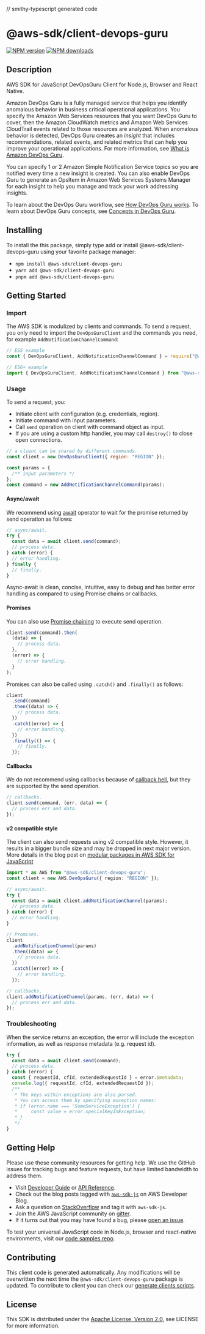 // smithy-typescript generated code

# @aws-sdk/client-devops-guru

[![NPM version](https://img.shields.io/npm/v/@aws-sdk/client-devops-guru/latest.svg)](https://www.npmjs.com/package/@aws-sdk/client-devops-guru)
[![NPM downloads](https://img.shields.io/npm/dm/@aws-sdk/client-devops-guru.svg)](https://www.npmjs.com/package/@aws-sdk/client-devops-guru)

## Description

AWS SDK for JavaScript DevOpsGuru Client for Node.js, Browser and React Native.

<p> Amazon DevOps Guru is a fully managed service that helps you identify anomalous behavior in
business critical operational applications. You specify the Amazon Web Services resources that you
want DevOps Guru to cover, then the Amazon CloudWatch metrics and Amazon Web Services CloudTrail events related to those
resources are analyzed. When anomalous behavior is detected, DevOps Guru creates an
<i>insight</i> that includes recommendations, related events, and
related metrics that can help you improve your operational applications. For more
information, see <a href="https://docs.aws.amazon.com/devops-guru/latest/userguide/welcome.html">What is Amazon DevOps Guru</a>. </p>

<p> You can specify 1 or 2 Amazon Simple Notification Service topics so you are notified every time a new insight
is created. You can also enable DevOps Guru to generate an OpsItem in Amazon Web Services Systems Manager for each
insight to help you manage and track your work addressing insights. </p>

<p> To learn about the DevOps Guru workflow, see <a href="https://docs.aws.amazon.com/devops-guru/latest/userguide/welcome.html#how-it-works">How DevOps Guru works</a>. To
learn about DevOps Guru concepts, see <a href="https://docs.aws.amazon.com/devops-guru/latest/userguide/concepts.html">Concepts in DevOps Guru</a>. </p>

## Installing

To install the this package, simply type add or install @aws-sdk/client-devops-guru
using your favorite package manager:

- `npm install @aws-sdk/client-devops-guru`
- `yarn add @aws-sdk/client-devops-guru`
- `pnpm add @aws-sdk/client-devops-guru`

## Getting Started

### Import

The AWS SDK is modulized by clients and commands.
To send a request, you only need to import the `DevOpsGuruClient` and
the commands you need, for example `AddNotificationChannelCommand`:

```js
// ES5 example
const { DevOpsGuruClient, AddNotificationChannelCommand } = require("@aws-sdk/client-devops-guru");
```

```ts
// ES6+ example
import { DevOpsGuruClient, AddNotificationChannelCommand } from "@aws-sdk/client-devops-guru";
```

### Usage

To send a request, you:

- Initiate client with configuration (e.g. credentials, region).
- Initiate command with input parameters.
- Call `send` operation on client with command object as input.
- If you are using a custom http handler, you may call `destroy()` to close open connections.

```js
// a client can be shared by different commands.
const client = new DevOpsGuruClient({ region: "REGION" });

const params = {
  /** input parameters */
};
const command = new AddNotificationChannelCommand(params);
```

#### Async/await

We recommend using [await](https://developer.mozilla.org/en-US/docs/Web/JavaScript/Reference/Operators/await)
operator to wait for the promise returned by send operation as follows:

```js
// async/await.
try {
  const data = await client.send(command);
  // process data.
} catch (error) {
  // error handling.
} finally {
  // finally.
}
```

Async-await is clean, concise, intuitive, easy to debug and has better error handling
as compared to using Promise chains or callbacks.

#### Promises

You can also use [Promise chaining](https://developer.mozilla.org/en-US/docs/Web/JavaScript/Guide/Using_promises#chaining)
to execute send operation.

```js
client.send(command).then(
  (data) => {
    // process data.
  },
  (error) => {
    // error handling.
  }
);
```

Promises can also be called using `.catch()` and `.finally()` as follows:

```js
client
  .send(command)
  .then((data) => {
    // process data.
  })
  .catch((error) => {
    // error handling.
  })
  .finally(() => {
    // finally.
  });
```

#### Callbacks

We do not recommend using callbacks because of [callback hell](http://callbackhell.com/),
but they are supported by the send operation.

```js
// callbacks.
client.send(command, (err, data) => {
  // process err and data.
});
```

#### v2 compatible style

The client can also send requests using v2 compatible style.
However, it results in a bigger bundle size and may be dropped in next major version. More details in the blog post
on [modular packages in AWS SDK for JavaScript](https://aws.amazon.com/blogs/developer/modular-packages-in-aws-sdk-for-javascript/)

```ts
import * as AWS from "@aws-sdk/client-devops-guru";
const client = new AWS.DevOpsGuru({ region: "REGION" });

// async/await.
try {
  const data = await client.addNotificationChannel(params);
  // process data.
} catch (error) {
  // error handling.
}

// Promises.
client
  .addNotificationChannel(params)
  .then((data) => {
    // process data.
  })
  .catch((error) => {
    // error handling.
  });

// callbacks.
client.addNotificationChannel(params, (err, data) => {
  // process err and data.
});
```

### Troubleshooting

When the service returns an exception, the error will include the exception information,
as well as response metadata (e.g. request id).

```js
try {
  const data = await client.send(command);
  // process data.
} catch (error) {
  const { requestId, cfId, extendedRequestId } = error.$metadata;
  console.log({ requestId, cfId, extendedRequestId });
  /**
   * The keys within exceptions are also parsed.
   * You can access them by specifying exception names:
   * if (error.name === 'SomeServiceException') {
   *     const value = error.specialKeyInException;
   * }
   */
}
```

## Getting Help

Please use these community resources for getting help.
We use the GitHub issues for tracking bugs and feature requests, but have limited bandwidth to address them.

- Visit [Developer Guide](https://docs.aws.amazon.com/sdk-for-javascript/v3/developer-guide/welcome.html)
  or [API Reference](https://docs.aws.amazon.com/AWSJavaScriptSDK/v3/latest/index.html).
- Check out the blog posts tagged with [`aws-sdk-js`](https://aws.amazon.com/blogs/developer/tag/aws-sdk-js/)
  on AWS Developer Blog.
- Ask a question on [StackOverflow](https://stackoverflow.com/questions/tagged/aws-sdk-js) and tag it with `aws-sdk-js`.
- Join the AWS JavaScript community on [gitter](https://gitter.im/aws/aws-sdk-js-v3).
- If it turns out that you may have found a bug, please [open an issue](https://github.com/aws/aws-sdk-js-v3/issues/new/choose).

To test your universal JavaScript code in Node.js, browser and react-native environments,
visit our [code samples repo](https://github.com/aws-samples/aws-sdk-js-tests).

## Contributing

This client code is generated automatically. Any modifications will be overwritten the next time the `@aws-sdk/client-devops-guru` package is updated.
To contribute to client you can check our [generate clients scripts](https://github.com/aws/aws-sdk-js-v3/tree/main/scripts/generate-clients).

## License

This SDK is distributed under the
[Apache License, Version 2.0](http://www.apache.org/licenses/LICENSE-2.0),
see LICENSE for more information.
